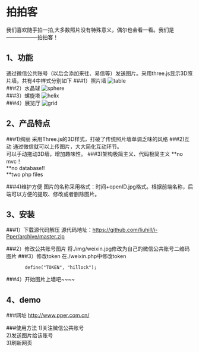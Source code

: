 拍拍客
====

我们喜欢随手拍一拍,大多数照片没有特殊意义，偶尔也会看一看。我们是——————拍拍客！

1、功能
----
通过微信公共账号（以后会添加来往、易信等）发送图片。采用three.js显示3D照片墙，共有4中样式分别如下
###1）照片墙
![table](http://www.pper.com.cn/img/table.gif)  
###2）水晶球
![sphere](http://www.pper.com.cn/img/sphere.gif)  
###3）螺旋塔
![helix](http://www.pper.com.cn/img/helix.gif)  
###4）展览厅
![grid](http://www.pper.com.cn/img/grid.gif)  


2、产品特点
----
###1)绚丽
采用Three.js的3D样式，打破了传统照片墙单调乏味的风格
###2)互动
通过微信就可以上传图片，大大简化互动环节。<br />
可以手动拖动3D墙，增加趣味性。
###3)架构极简主义、代码极简主义
**no mvc！<br />
**no database!!<br />
**two php files

###4)维护方便
图片的名称采用格式：时间+openID.jpg格式。根据前端名称，后端可以方便的提取、修改或者删除图片。

3、安装
----
###1）下载源代码解压
源代码地址：https://github.com/liuhill/i-Pper/archive/master.zip

###2）修改公共账号图片
将./img/weixin.jpg修改为自己的微信公共账号二维码图片
###3）修改token
在./weixin.php中修改token
 ```
		define("TOKEN", "hillock");
```
###4）开始图片上墙吧~~~~


4、demo
----
###网址
http://www.pper.com.cn/

###使用方法
1)关注微信公共账号<br />
2)发送图片给该账号<br />
3)刷新网页<br />


